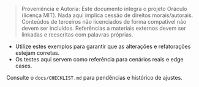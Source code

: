 > Proveniência e Autoria: Este documento integra o projeto Oráculo (licença MIT).
> Nada aqui implica cessão de direitos morais/autorais.
> Conteúdos de terceiros não licenciados de forma compatível não devem ser incluídos.
> Referências a materiais externos devem ser linkadas e reescritas com palavras próprias.

- Utilize estes exemplos para garantir que as alterações e refatorações estejam corretas.
- Os testes aqui servem como referência para cenários reais e edge cases.

Consulte o `docs/CHECKLIST.md` para pendências e histórico de ajustes.
